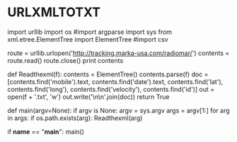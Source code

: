 # URLXMLTOTXT
import urllib
import os
#import argparse
import sys
from xml.etree.ElementTree import ElementTree
#import csv



route = urllib.urlopen('http://tracking.marka-usa.com/radiomar/')
contents  =  route.read()
route.close()
print contents

def Readthexml(f):
	contents = ElementTree()
	contents.parse(f)
	doc = [contents.find('mobile').text, contents.find('date').text, 
	       contents.find('lat'), contents.find('long'), contents.find('velocity'), 
	       contents.find('id')]
	out = open(f + '.txt', 'w')
	out.write('\n\n'.join(doc))
	return True

def main(argv=None):
    if argv is None:
        argv = sys.argv
        args = argv[1:]
        for arg in args:
            if os.path.exists(arg):
                Readthexml(arg)

if __name__ == "__main__":
    main()
